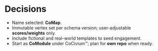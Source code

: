 # Decisions

- Name selected: **CoMap**.
- Immutable vertex set per schema version; user-adjustable **scores/weights** only.
- Include fictional and real-world templates to seed engagement.
- Start as **CoModule** under CoCivium™; plan for **own repo** when ready.


